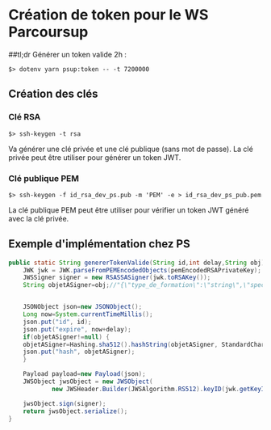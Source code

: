 # Création de token pour le WS Parcoursup

##tl;dr
Générer un token valide 2h :

```shell
$> dotenv yarn psup:token -- -t 7200000
```

## Création des clés

### Clé RSA

```shell
$> ssh-keygen -t rsa
```

Va générer une clé privée et une clé publique (sans mot de passe).
La clé privée peut être utiliser pour générer un token JWT.

### Clé publique PEM

```shell
$> ssh-keygen -f id_rsa_dev_ps.pub -m 'PEM' -e > id_rsa_dev_ps_pub.pem
```

La clé publique PEM peut être utiliser pour vérifier un token JWT généré avec la clé privée.

## Exemple d'implémentation chez PS

```java
public static String genererTokenValide(String id,int delay,String obj) throws JOSEException {
    JWK jwk = JWK.parseFromPEMEncodedObjects(pemEncodedRSAPrivateKey);
    JWSSigner signer = new RSASSASigner(jwk.toRSAKey());
    String objetASigner=obj;//"{\"type_de_formation\":\"string\",\"specialite\":\"string\",\"rncp\":\"string\",\"cfd\":\"string\",\"mef\":\"string\",\"uai\":\"string\"}";


    JSONObject json=new JSONObject();
    Long now=System.currentTimeMillis();
    json.put("id", id);
    json.put("expire", now+delay);
    if(objetASigner!=null) {
    objetASigner=Hashing.sha512().hashString(objetASigner, StandardCharsets.UTF_8).toString();
    json.put("hash", objetASigner);
    }

    Payload payload=new Payload(json);
    JWSObject jwsObject = new JWSObject(
            new JWSHeader.Builder(JWSAlgorithm.RS512).keyID(jwk.getKeyID()).build(),payload);

    jwsObject.sign(signer);
    return jwsObject.serialize();
}
```
